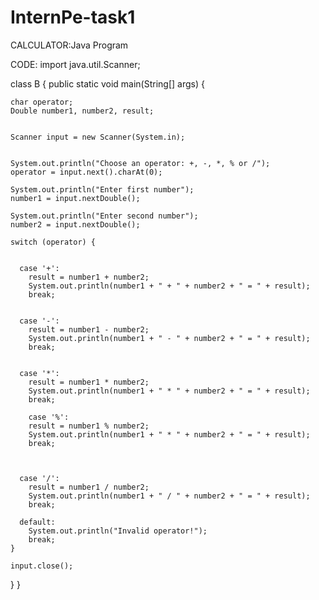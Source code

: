 # InternPe-task1
CALCULATOR:Java Program

CODE:
import java.util.Scanner;

class B {
  public static void main(String[] args) {

    char operator;
    Double number1, number2, result;

    
    Scanner input = new Scanner(System.in);

    
    System.out.println("Choose an operator: +, -, *, % or /");
    operator = input.next().charAt(0);

    System.out.println("Enter first number");
    number1 = input.nextDouble();

    System.out.println("Enter second number");
    number2 = input.nextDouble();

    switch (operator) {

      
      case '+':
        result = number1 + number2;
        System.out.println(number1 + " + " + number2 + " = " + result);
        break;

      
      case '-':
        result = number1 - number2;
        System.out.println(number1 + " - " + number2 + " = " + result);
        break;

    
      case '*':
        result = number1 * number2;
        System.out.println(number1 + " * " + number2 + " = " + result);
        break;
        
        case '%':
        result = number1 % number2;
        System.out.println(number1 + " * " + number2 + " = " + result);
        break;



      case '/':
        result = number1 / number2;
        System.out.println(number1 + " / " + number2 + " = " + result);
        break;

      default:
        System.out.println("Invalid operator!");
        break;
    }

    input.close();
  }
}
